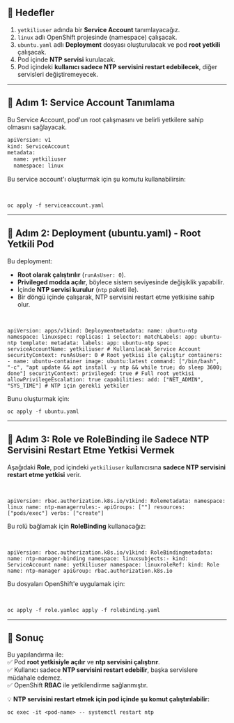 ## 🎯 **Hedefler**

1.  `yetkiliuser` adında bir **Service Account** tanımlayacağız.
2.  `linux` adlı OpenShift projesinde (namespace) çalışacak.
3.  `ubuntu.yaml` adlı **Deployment** dosyası oluşturulacak ve pod **root yetkili** çalışacak.
4.  Pod içinde **NTP servisi** kurulacak.
5.  Pod içindeki **kullanıcı sadece NTP servisini restart edebilecek**, diğer servisleri değiştiremeyecek.

* * *

## 📌 **Adım 1: Service Account Tanımlama**

Bu Service Account, pod'un root çalışmasını ve belirli yetkilere sahip olmasını sağlayacak.

```sh
apiVersion: v1
kind: ServiceAccount
metadata:
  name: yetkiliuser
  namespace: linux
```

Bu service account'ı oluşturmak için şu komutu kullanabilirsin:

&nbsp;

`oc apply -f serviceaccount.yaml`

* * *

## 📌 **Adım 2: Deployment (ubuntu.yaml) - Root Yetkili Pod**

Bu deployment:

- **Root olarak çalıştırılır** (`runAsUser: 0`).
- **Privileged modda açılır**, böylece sistem seviyesinde değişiklik yapabilir.
- İçinde **NTP servisi kurulur** (`ntp` paketi ile).
- Bir döngü içinde çalışarak, NTP servisini restart etme yetkisine sahip olur.

&nbsp;

`apiVersion: apps/v1kind: Deploymentmetadata: name: ubuntu-ntp namespace: linuxspec: replicas: 1 selector: matchLabels: app: ubuntu-ntp template: metadata: labels: app: ubuntu-ntp spec: serviceAccountName: yetkiliuser # Kullanılacak Service Account securityContext: runAsUser: 0 # Root yetkisi ile çalıştır containers: - name: ubuntu-container image: ubuntu:latest command: ["/bin/bash", "-c", "apt update && apt install -y ntp && while true; do sleep 3600; done"] securityContext: privileged: true # Full root yetkisi allowPrivilegeEscalation: true capabilities: add: ["NET_ADMIN", "SYS_TIME"] # NTP için gerekli yetkiler`

Bunu oluşturmak için:

`oc apply -f ubuntu.yaml`

* * *

## 📌 **Adım 3: Role ve RoleBinding ile Sadece NTP Servisini Restart Etme Yetkisi Vermek**

Aşağıdaki **Role**, pod içindeki `yetkiliuser` kullanıcısına **sadece NTP servisini restart etme yetkisi** verir.

&nbsp;

`apiVersion: rbac.authorization.k8s.io/v1kind: Rolemetadata: namespace: linux name: ntp-managerrules:- apiGroups: [""] resources: ["pods/exec"] verbs: ["create"]`

Bu rolü bağlamak için **RoleBinding** kullanacağız:

&nbsp;

`apiVersion: rbac.authorization.k8s.io/v1kind: RoleBindingmetadata: name: ntp-manager-binding namespace: linuxsubjects:- kind: ServiceAccount name: yetkiliuser namespace: linuxroleRef: kind: Role name: ntp-manager apiGroup: rbac.authorization.k8s.io`

Bu dosyaları OpenShift'e uygulamak için:

&nbsp;

`oc apply -f role.yamloc apply -f rolebinding.yaml`

* * *

## 🎯 **Sonuç**

Bu yapılandırma ile:  
✅ Pod **root yetkisiyle açılır** ve **ntp servisini çalıştırır**.  
✅ Kullanıcı sadece **NTP servisini restart edebilir**, başka servislere müdahale edemez.  
✅ OpenShift **RBAC** ile yetkilendirme sağlanmıştır.

💡 **NTP servisini restart etmek için pod içinde şu komut çalıştırılabilir:**

`oc exec -it <pod-name> -- systemctl restart ntp`
